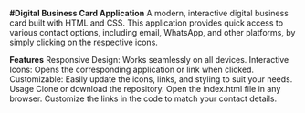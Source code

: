 **#Digital Business Card Application**
A modern, interactive digital business card built with HTML and CSS. This application provides quick access to various contact options, including email, WhatsApp, and other platforms, by simply clicking on the respective icons.

**Features**
Responsive Design: Works seamlessly on all devices.
Interactive Icons: Opens the corresponding application or link when clicked.
Customizable: Easily update the icons, links, and styling to suit your needs.
Usage
Clone or download the repository.
Open the index.html file in any browser.
Customize the links in the code to match your contact details.
